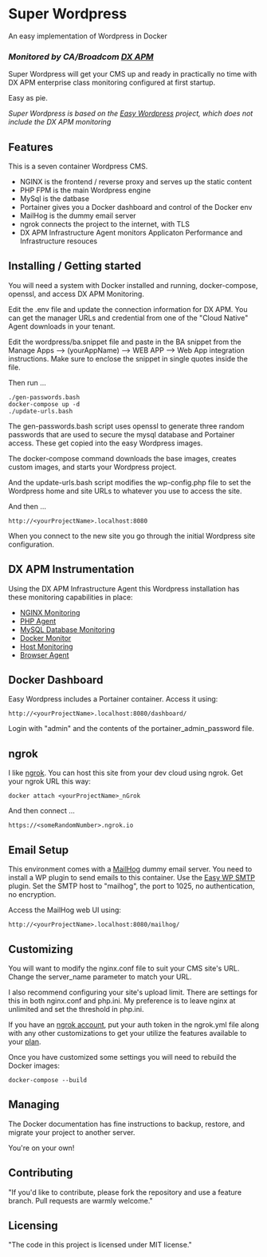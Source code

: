
# Super Wordpress
An easy implementation of Wordpress in Docker
### _**Monitored by CA/Broadcom [DX APM](https://techdocs.broadcom.com/content/broadcom/techdocs/us/en/ca-enterprise-software/it-operations-management/dx-apm-saas/SaaS.html "DX APM SaaS Documentation")**_

Super Wordpress will get your CMS up and ready in practically no time with DX APM enterprise class monitoring configured at first startup.

Easy as pie.

_Super Wordpress is based on the [Easy Wordpress](https://github.com/craigharding/easy-wordpress) project, which does not include the DX APM monitoring_

## Features

This is a seven container Wordpress CMS. 
* NGINX is the frontend / reverse proxy and serves up the static content
* PHP FPM is the main Wordpress engine
* MySql is the datbase
* Portainer gives you a Docker dashboard and control of the Docker env
* MailHog is the dummy email server
* ngrok connects the project to the internet, with TLS
* DX APM Infrastructure Agent monitors Applicaton Performance and Infrastructure resouces

## Installing / Getting started

You will need a system with Docker installed and running, docker-compose, openssl, and access DX APM Monitoring.

Edit the .env file and update the connection information for DX APM. You can get the manager URLs and credential from one of the "Cloud Native" Agent downloads in your tenant.

Edit the wordpress/ba.snippet file and paste in the BA snippet from the Manage Apps --> (yourAppName) --> WEB APP --> Web App integration instructions. Make sure to enclose the snippet in single quotes inside the file.

Then run ...

```shell
./gen-passwords.bash
docker-compose up -d
./update-urls.bash
```

The gen-passwords.bash script uses openssl to generate three random passwords that are used to secure the mysql database and Portainer access. These get copied into the easy Wordpress images.

The docker-compose command downloads the base images, creates custom images, and starts your Wordpress project.

And the update-urls.bash script modifies the wp-config.php file to set the Wordpress home and site URLs to whatever you use to access the site.

And then ...

```shell
http://<yourProjectName>.localhost:8080
```

When you connect to the new site you go through the initial Wordpress site configuration.

## DX APM Instrumentation

Using the DX APM Infrastructure Agent this Wordpress installation has these monitoring capabilities in place:
* [NGINX Monitoring](https://techdocs.broadcom.com/content/broadcom/techdocs/us/en/ca-enterprise-software/it-operations-management/dx-apm-saas/SaaS/implementing-agents/infrastructure-agent/nginx-monitoring.html "NGINX Monitoring Docs")
* [PHP Agent](https://techdocs.broadcom.com/content/broadcom/techdocs/us/en/ca-enterprise-software/it-operations-management/dx-apm-saas/SaaS/implementing-agents/php-agent.html "PHP Agent Docs")
* [MySQL Database Monitoring](https://techdocs.broadcom.com/content/broadcom/techdocs/us/en/ca-enterprise-software/it-operations-management/dx-apm-saas/SaaS/implementing-agents/infrastructure-agent/mysql-database-monitoring.html "MySQL Database Monitoring Docs")
* [Docker Monitor](https://techdocs.broadcom.com/content/broadcom/techdocs/us/en/ca-enterprise-software/it-operations-management/dx-apm-saas/SaaS/implementing-agents/infrastructure-agent/docker-monitor/docker-monitoring.html "Docker Monitor Docs")
* [Host Monitoring](https://techdocs.broadcom.com/content/broadcom/techdocs/us/en/ca-enterprise-software/it-operations-management/dx-apm-saas/SaaS/implementing-agents/infrastructure-agent/host-monitoring.html "Host Monitoring Docs")
* [Browser Agent](https://techdocs.broadcom.com/content/broadcom/techdocs/us/en/ca-enterprise-software/it-operations-management/ca-experience-collector/2-4/browser-agent.html "Browser Agent Docs")

## Docker Dashboard

Easy Wordpress includes a Portainer container. Access it using: 

```shell
http://<yourProjectName>.localhost:8080/dashboard/
```

Login with "admin" and the contents of the portainer_admin_password file.

## ngrok

I like [ngrok](https://www.ngrok.com/docs). You can host this site from your dev cloud using ngrok. Get your ngrok URL this way:

```shell
docker attach <yourProjectName>_nGrok
```
And then connect ...

```shell
https://<someRandomNumber>.ngrok.io
```

## Email Setup

This environment comes with a [MailHog](https://github.com/mailhog/MailHog) dummy email server. You need to 
install a WP plugin to send emails to this container. Use the 
[Easy WP SMTP](https://www.hostinger.com/tutorials/wordpress/how-to-configure-wordpress-to-send-emails-using-smtp "How to Configure WordPress to Send Emails Using SMTP Plugin") plugin. Set the SMTP host to "mailhog", the port to 1025, no authentication, no encryption.

Access the MailHog web UI using:

```shell
http://<yourProjectName>.localhost:8080/mailhog/
```

## Customizing

You will want to modify the nginx.conf file to suit your CMS site's URL. Change the server_name parameter to match your URL.

I also recommend configuring your site's upload limit. There are settings for this in both nginx.conf and php.ini. My preference is to leave nginx at unlimited and set the threshold in php.ini.

If you have an [ngrok account](https://dashboard.ngrok.com/login "Login"), put your auth token in the ngrok.yml file along with any other customizations to get your utilize the features available to your [plan](https://www.ngrok.com/pricing "ngrok Plans").

Once you have customized some settings you will need to rebuild the Docker images:

```shell
docker-compose --build
```

## Managing

The Docker documentation has fine instructions to backup, restore, and migrate your project to another server.

You're on your own!

## Contributing

"If you'd like to contribute, please fork the repository and use a feature branch. Pull requests are warmly welcome."

## Licensing

"The code in this project is licensed under MIT license."

